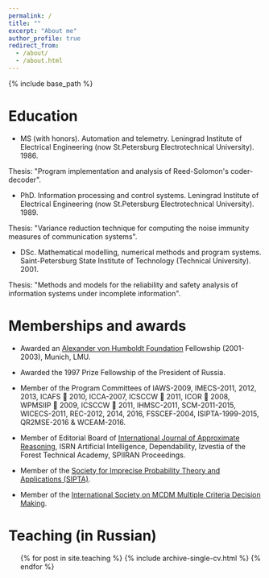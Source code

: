 ```yaml
---
permalink: /
title: ""
excerpt: "About me"
author_profile: true
redirect_from: 
  - /about/
  - /about.html
---
```


{% include base_path %}

Education
======
* MS (with honors). Automation and telemetry. Leningrad Institute of Electrical Engineering (now St.Petersburg Electrotechnical University). 1986. 

Thesis: "Program implementation and analysis of Reed-Solomon's coder-decoder".
* PhD. Information processing and control systems. Leningrad Institute of Electrical Engineering (now St.Petersburg Electrotechnical University). 1989. 

Thesis: "Variance reduction technique for computing the noise immunity measures of communication systems".
* DSc. Mathematical modelling, numerical methods and program systems. Saint-Petersburg State Institute of Technology (Technical University). 2001. 

Thesis: "Methods and models for the reliability and safety analysis of information systems under incomplete information".
  
Memberships and awards
======
* Awarded an [Alexander von Humboldt Foundation](http://www.avh.de/) Fellowship (2001-2003), Munich, LMU.

* Awarded the 1997 Prize Fellowship of the President of Russia.

* Member of the Program Committees of IAWS-2009, IMECS-2011, 2012, 2013, ICAFS  2010, ICCA-2007, ICSCCW  2011, ICOR  2008, WPMSIIP  2009, ICSCCW  2011, IHMSC-2011, SCM-2011-2015, WICECS-2011, REC-2012, 2014, 2016, FSSCEF-2004, ISIPTA-1999-2015, QR2MSE-2016 & WCEAM-2016.

* Member of Editorial Board of [International Journal of Approximate Reasoning](http://www.elsevier.com/wps/find/journaldescription.cws_home/505787/description#description), ISRN Artificial Intelligence, Dependability, Izvestia of the Forest Technical Academy, SPIIRAN Proceedings.

* Member of the [Society for Imprecise Probability Theory and Applications (SIPTA)](http://www.sipta.org/).

* Member of the [International Society on MCDM Multiple Criteria Decision Making](http://www.mcdmsociety.org/).


  
Teaching (in Russian)
======
  <ul>{% for post in site.teaching %}
    {% include archive-single-cv.html %}
  {% endfor %}</ul>
